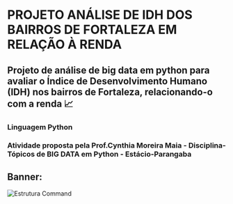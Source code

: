 # PROJETO ANÁLISE DE IDH DOS BAIRROS DE FORTALEZA EM RELAÇÃO À RENDA
## Projeto de análise de big data em python para avaliar o Índice de Desenvolvimento Humano (IDH) nos bairros de Fortaleza, relacionando-o com a renda :chart_with_upwards_trend:

### Linguagem Python

### Atividade proposta pela Prof.Cynthia Moreira Maia - Disciplina-Tópicos de BIG DATA em Python - Estácio-Parangaba

## Banner:
![Estrutura Command](https://github.com/LaisGLima/Projeto_IDH_Fortaleza/blob/main/Banner_BigData.jpg)

